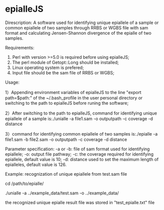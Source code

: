 # epialleJS
Direscription:
A software used for identifying unique epiallele of a sample or common epiallele of two samples through RRBS or WGBS file with sam format and calculating Jensen-Shannon divergence of the epialle of two samples. 

Requirements:
1) Perl with version >=5.0 is required before using epialleJS;
2) The perl module of Getopt::Long should be installed;
3) Linux operating system is prefered;
4) Input file should be the sam file of RRBS or WGBS;

Usage:

1）Appending environment variables of epialleJS to the line "export path=$path:" of the ~/.bash_profile in the user personal directory or switching to the path to epialleJS before runing the software;

2）After switching to the path to epialleJS, command for identifying unique epiallele of a sample is:./unialle -a file1.sam -o outputpath -c coverage -d distance

3）command for identifying common epiallele of two samples is:./epialle -a file1.sam -b file2.sam -o outputpath -c coverage -d distance

Parameter specification:
-a or -b: file of sam format used for identifying epiallele;
-o: output file pathway;
-c: the coverage required for identifying epiallele, default value is 10;
-d: distance used to set the maximum length of epialleles, default value is 126.

Example:
recognization of unique epiallele from test.sam file

cd /path/to/epialle/

./unialle -a ../example_data/test.sam -o ../example_data/

the recognized unique epialle result file was stored in "test_epialle.txt" file
